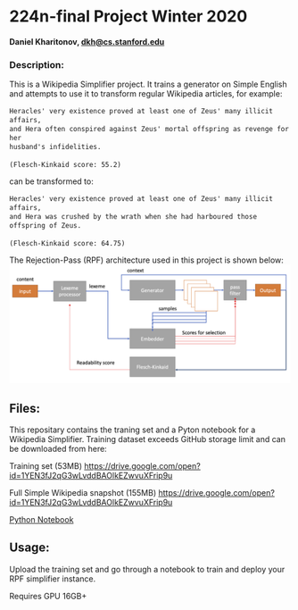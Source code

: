 # 224n-final Project Winter 2020

#### Daniel Kharitonov, dkh@cs.stanford.edu

### Description:

This is a Wikipedia Simplifier project. It trains a generator on Simple English and attempts to use it to transform regular Wikipedia articles, for example:

```
Heracles' very existence proved at least one of Zeus' many illicit affairs, 
and Hera often conspired against Zeus' mortal offspring as revenge for her 
husband's infidelities.

(Flesch-Kinkaid score: 55.2)
```

can be transformed to:

```
Heracles' very existence proved at least one of Zeus' many illicit affairs, 
and Hera was crushed by the wrath when she had harboured those offspring of Zeus. 

(Flesch-Kinkaid score: 64.75)
```

The Rejection-Pass (RPF) architecture used in this project is shown below:
![alt text](https://github.com/volkfox/224n-final/blob/master/RPF.png "RPF architecture")

## Files:

This repositary contains the traning set and a Pyton notebook for a Wikipedia Simplifier.
Training dataset exceeds GitHub storage limit and can be downloaded from here:

Training set (53MB)
https://drive.google.com/open?id=1YEN3fJ2qG3wLvddBAOlkEZwvuXFrip9u

Full Simple Wikipedia snapshot (155MB)
https://drive.google.com/open?id=1YEN3fJ2qG3wLvddBAOlkEZwvuXFrip9u

[Python Notebook](https://github.com/volkfox/224n-final/blob/master/RPF_CS224n.ipynb)

## Usage:

Upload the training set and go through a notebook to train and deploy your RPF simplifier instance.

Requires GPU 16GB+




